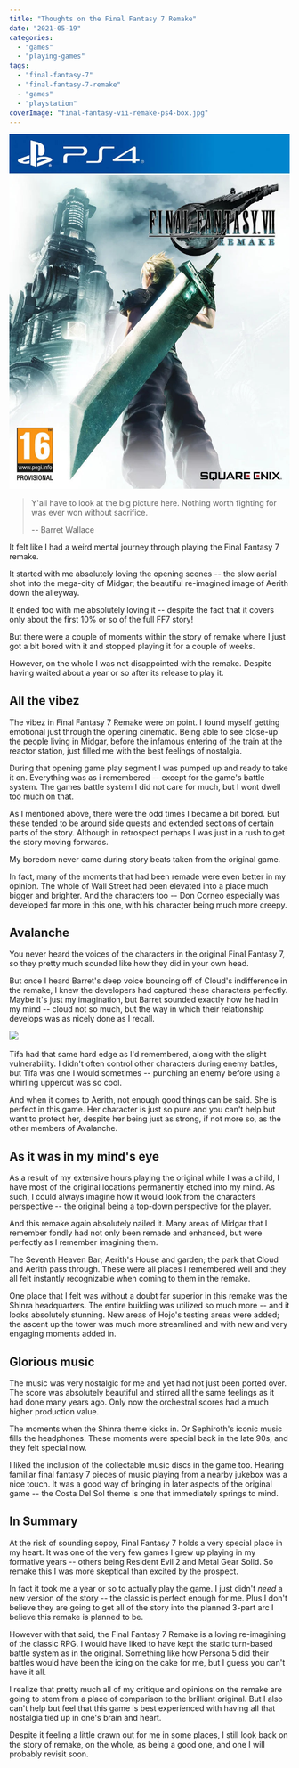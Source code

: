```yaml
---
title: "Thoughts on the Final Fantasy 7 Remake"
date: "2021-05-19"
categories: 
  - "games"
  - "playing-games"
tags: 
  - "final-fantasy-7"
  - "final-fantasy-7-remake"
  - "games"
  - "playstation"
coverImage: "final-fantasy-vii-remake-ps4-box.jpg"
---
```


[![](images/final-fantasy-vii-remake-ps4-box.jpg)](https://davidpeach.co.uk/wp-content/uploads/2023/05/final-fantasy-vii-remake-ps4-box.jpg)

> Y'all have to look at the big picture here. Nothing worth fighting for was ever won without sacrifice.
> 
> \-- Barret Wallace

It felt like I had a weird mental journey through playing the Final Fantasy 7 remake.

It started with me absolutely loving the opening scenes -- the slow aerial shot into the mega-city of Midgar; the beautiful re-imagined image of Aerith down the alleyway.

It ended too with me absolutely loving it -- despite the fact that it covers only about the first 10% or so of the full FF7 story!

But there were a couple of moments within the story of remake where I just got a bit bored with it and stopped playing it for a couple of weeks.

However, on the whole I was not disappointed with the remake. Despite having waited about a year or so after its release to play it.

## All the vibez

The vibez in Final Fantasy 7 Remake were on point. I found myself getting emotional just through the opening cinematic. Being able to see close-up the people living in Midgar, before the infamous entering of the train at the reactor station, just filled me with the best feelings of nostalgia.

During that opening game play segment I was pumped up and ready to take it on. Everything was as i remembered -- except for the game's battle system. The games battle system I did not care for much, but I wont dwell too much on that.

As I mentioned above, there were the odd times I became a bit bored. But these tended to be around side quests and extended sections of certain parts of the story. Although in retrospect perhaps I was just in a rush to get the story moving forwards.

My boredom never came during story beats taken from the original game.

In fact, many of the moments that had been remade were even better in my opinion. The whole of Wall Street had been elevated into a place much bigger and brighter. And the characters too -- Don Corneo especially was developed far more in this one, with his character being much more creepy.

## Avalanche

You never heard the voices of the characters in the original Final Fantasy 7, so they pretty much sounded like how they did in your own head.

But once I heard Barret's deep voice bouncing off of Cloud's indifference in the remake, I knew the developers had captured these characters perfectly. Maybe it's just my imagination, but Barret sounded exactly how he had in my mind -- cloud not so much, but the way in which their relationship develops was as nicely done as I recall.

[![](images/FINAL-FANTASY-VII-REMAKE_20210503105854.png)](https://davidpeach.co.uk/wp-content/uploads/2023/05/FINAL-FANTASY-VII-REMAKE_20210503105854.png)

Tifa had that same hard edge as I'd remembered, along with the slight vulnerability. I didn't often control other characters during enemy battles, but Tifa was one I would sometimes -- punching an enemy before using a whirling uppercut was so cool.

And when it comes to Aerith, not enough good things can be said. She is perfect in this game. Her character is just so pure and you can't help but want to protect her, despite her being just as strong, if not more so, as the other members of Avalanche.

## As it was in my mind's eye

As a result of my extensive hours playing the original while I was a child, I have most of the original locations permanently etched into my mind. As such, I could always imagine how it would look from the characters perspective -- the original being a top-down perspective for the player.

And this remake again absolutely nailed it. Many areas of Midgar that I remember fondly had not only been remade and enhanced, but were perfectly as I remember imagining them.

The Seventh Heaven Bar; Aerith's House and garden; the park that Cloud and Aerith pass through. These were all places I remembered well and they all felt instantly recognizable when coming to them in the remake.

One place that I felt was without a doubt far superior in this remake was the Shinra headquarters. The entire building was utilized so much more -- and it looks absolutely stunning. New areas of Hojo's testing areas were added; the ascent up the tower was much more streamlined and with new and very engaging moments added in.

## Glorious music

The music was very nostalgic for me and yet had not just been ported over. The score was absolutely beautiful and stirred all the same feelings as it had done many years ago. Only now the orchestral scores had a much higher production value.

The moments when the Shinra theme kicks in. Or Sephiroth's iconic music fills the headphones. These moments were special back in the late 90s, and they felt special now.

I liked the inclusion of the collectable music discs in the game too. Hearing familiar final fantasy 7 pieces of music playing from a nearby jukebox was a nice touch. It was a good way of bringing in later aspects of the original game -- the Costa Del Sol theme is one that immediately springs to mind.

## In Summary

At the risk of sounding soppy, Final Fantasy 7 holds a very special place in my heart. It was one of the very few games I grew up playing in my formative years -- others being Resident Evil 2 and Metal Gear Solid. So remake this I was more skeptical than excited by the prospect.

In fact it took me a year or so to actually play the game. I just didn't _need_ a new version of the story -- the classic is perfect enough for me. Plus I don't believe they are going to get all of the story into the planned 3-part arc I believe this remake is planned to be.

However with that said, the Final Fantasy 7 Remake is a loving re-imagining of the classic RPG. I would have liked to have kept the static turn-based battle system as in the original. Something like how Persona 5 did their battles would have been the icing on the cake for me, but I guess you can't have it all.

I realize that pretty much all of my critique and opinions on the remake are going to stem from a place of comparison to the brilliant original. But I also can't help but feel that this game is best experienced with having all that nostalgia tied up in one's brain and heart.

Despite it feeling a little drawn out for me in some places, I still look back on the story of remake, on the whole, as being a good one, and one I will probably revisit soon.
